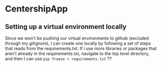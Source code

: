 # CentershipApp

## Setting up a virtual environment locally
Since we won't be pushing our virtual environments to github (excluded through my gitignore), I can create one locally by following a set of steps that reads from the requirements.txt. 
If i use more libraries or packages that aren't already in the requirements.txt, navigate to the top level directory, and then I can use `pip freeze > requirements.txt` ??
